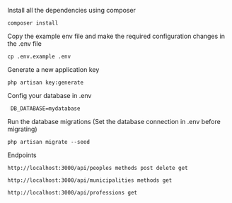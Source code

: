  Install all the dependencies using composer

    composer install


Copy the example env file and make the required configuration changes in the .env file

    cp .env.example .env 

Generate a new application key

    php artisan key:generate
    
 Config your database in .env

     DB_DATABASE=mydatabase

Run the database migrations (Set the database connection in .env before migrating)

    php artisan migrate --seed  

Endpoints

    http://localhost:3000/api/peoples methods post delete get

    http://localhost:3000/api/municipalities methods get

    http://localhost:3000/api/professions get

 
